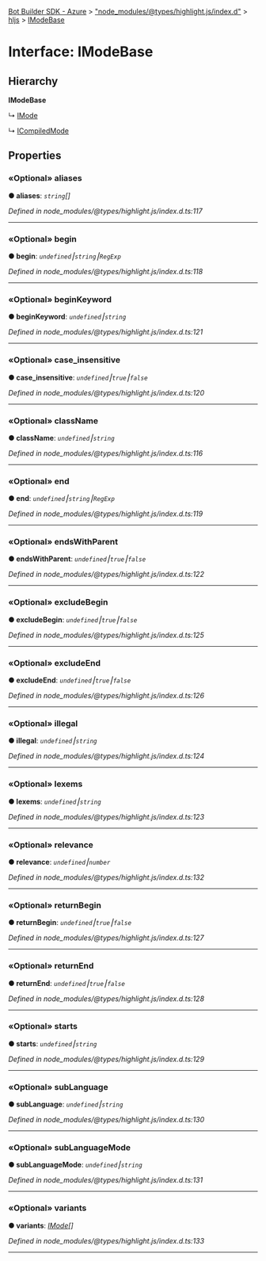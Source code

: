 [Bot Builder SDK - Azure](../README.md) > ["node_modules/@types/highlight.js/index.d"](../modules/_node_modules__types_highlight_js_index_d_.md) > [hljs](../modules/_node_modules__types_highlight_js_index_d_.hljs.md) > [IModeBase](../interfaces/_node_modules__types_highlight_js_index_d_.hljs.imodebase.md)



# Interface: IModeBase

## Hierarchy

**IModeBase**

↳  [IMode](_node_modules__types_highlight_js_index_d_.hljs.imode.md)




↳  [ICompiledMode](_node_modules__types_highlight_js_index_d_.hljs.icompiledmode.md)









## Properties
<a id="aliases"></a>

### «Optional» aliases

**●  aliases**:  *`string`[]* 

*Defined in node_modules/@types/highlight.js/index.d.ts:117*





___

<a id="begin"></a>

### «Optional» begin

**●  begin**:  *`undefined`⎮`string`⎮`RegExp`* 

*Defined in node_modules/@types/highlight.js/index.d.ts:118*





___

<a id="beginkeyword"></a>

### «Optional» beginKeyword

**●  beginKeyword**:  *`undefined`⎮`string`* 

*Defined in node_modules/@types/highlight.js/index.d.ts:121*





___

<a id="case_insensitive"></a>

### «Optional» case_insensitive

**●  case_insensitive**:  *`undefined`⎮`true`⎮`false`* 

*Defined in node_modules/@types/highlight.js/index.d.ts:120*





___

<a id="classname"></a>

### «Optional» className

**●  className**:  *`undefined`⎮`string`* 

*Defined in node_modules/@types/highlight.js/index.d.ts:116*





___

<a id="end"></a>

### «Optional» end

**●  end**:  *`undefined`⎮`string`⎮`RegExp`* 

*Defined in node_modules/@types/highlight.js/index.d.ts:119*





___

<a id="endswithparent"></a>

### «Optional» endsWithParent

**●  endsWithParent**:  *`undefined`⎮`true`⎮`false`* 

*Defined in node_modules/@types/highlight.js/index.d.ts:122*





___

<a id="excludebegin"></a>

### «Optional» excludeBegin

**●  excludeBegin**:  *`undefined`⎮`true`⎮`false`* 

*Defined in node_modules/@types/highlight.js/index.d.ts:125*





___

<a id="excludeend"></a>

### «Optional» excludeEnd

**●  excludeEnd**:  *`undefined`⎮`true`⎮`false`* 

*Defined in node_modules/@types/highlight.js/index.d.ts:126*





___

<a id="illegal"></a>

### «Optional» illegal

**●  illegal**:  *`undefined`⎮`string`* 

*Defined in node_modules/@types/highlight.js/index.d.ts:124*





___

<a id="lexems"></a>

### «Optional» lexems

**●  lexems**:  *`undefined`⎮`string`* 

*Defined in node_modules/@types/highlight.js/index.d.ts:123*





___

<a id="relevance"></a>

### «Optional» relevance

**●  relevance**:  *`undefined`⎮`number`* 

*Defined in node_modules/@types/highlight.js/index.d.ts:132*





___

<a id="returnbegin"></a>

### «Optional» returnBegin

**●  returnBegin**:  *`undefined`⎮`true`⎮`false`* 

*Defined in node_modules/@types/highlight.js/index.d.ts:127*





___

<a id="returnend"></a>

### «Optional» returnEnd

**●  returnEnd**:  *`undefined`⎮`true`⎮`false`* 

*Defined in node_modules/@types/highlight.js/index.d.ts:128*





___

<a id="starts"></a>

### «Optional» starts

**●  starts**:  *`undefined`⎮`string`* 

*Defined in node_modules/@types/highlight.js/index.d.ts:129*





___

<a id="sublanguage"></a>

### «Optional» subLanguage

**●  subLanguage**:  *`undefined`⎮`string`* 

*Defined in node_modules/@types/highlight.js/index.d.ts:130*





___

<a id="sublanguagemode"></a>

### «Optional» subLanguageMode

**●  subLanguageMode**:  *`undefined`⎮`string`* 

*Defined in node_modules/@types/highlight.js/index.d.ts:131*





___

<a id="variants"></a>

### «Optional» variants

**●  variants**:  *[IMode](_node_modules__types_highlight_js_index_d_.hljs.imode.md)[]* 

*Defined in node_modules/@types/highlight.js/index.d.ts:133*





___


